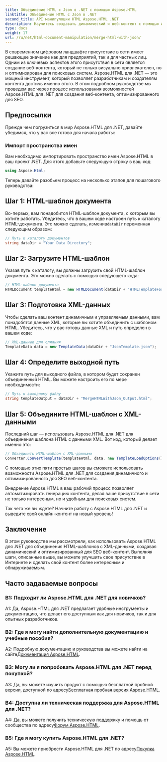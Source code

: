 ```yaml
---
title: Объединение HTML с Json в .NET с помощью Aspose.HTML
linktitle: Объединение HTML с Json в .NET
second_title: API манипуляции HTML Aspose.HTML .NET
description: Научитесь создавать динамический и веб-контент с помощью Aspose.HTML для .NET. Расширьте свое присутствие в сети и привлеките свою аудиторию.
type: docs
weight: 17
url: /ru/net/html-document-manipulation/merge-html-with-json/
---
```


В современном цифровом ландшафте присутствие в сети имеет решающее значение как для предприятий, так и для частных лиц. Одним из ключевых аспектов этого присутствия в сети является создание веб-контента, который не только визуально привлекателен, но и оптимизирован для поисковых систем. Aspose.HTML для .NET — это мощный инструмент, который позволяет разработчикам и создателям контента достичь именно этого. В этом подробном руководстве мы проведем вас через процесс использования возможностей Aspose.HTML для .NET для создания веб-контента, оптимизированного для SEO. 

## Предпосылки

Прежде чем погрузиться в мир Aspose.HTML для .NET, давайте убедимся, что у вас все готово для начала работы:

### Импорт пространства имен

Вам необходимо импортировать пространство имен Aspose.HTML в ваш проект .NET. Для этого добавьте следующую строку в ваш код:

```csharp
using Aspose.Html;
```

Теперь давайте разобьем процесс на несколько этапов для пошагового руководства:

## Шаг 1: HTML-шаблон документа

 Во-первых, вам понадобится HTML-шаблон документа, с которым вы хотите работать. Убедитесь, что в вашем коде настроен путь к каталогу HTML-документа. Это можно сделать, изменив`dataDir` переменная следующим образом:

```csharp
// Путь к каталогу документов
string dataDir = "Your Data Directory";
```

## Шаг 2: Загрузите HTML-шаблон

Указав путь к каталогу, вы должны загрузить свой HTML-шаблон документа. Это можно сделать с помощью следующего кода:

```csharp
// HTML-шаблон документа
HTMLDocument templateHtml = new HTMLDocument(dataDir + "HTMLTemplateForJson.html");
```

## Шаг 3: Подготовка XML-данных

Чтобы сделать ваш контент динамичным и управляемым данными, вам понадобятся данные XML, которые вы хотите объединить с шаблоном HTML. Убедитесь, что у вас готовы данные XML и путь определен в вашем коде:

```csharp
// XML-данные для слияния
TemplateData data = new TemplateData(dataDir + "JsonTemplate.json");
```

## Шаг 4: Определите выходной путь

Укажите путь для выходного файла, в котором будет сохранен объединенный HTML. Вы можете настроить его по мере необходимости:

```csharp
// Путь к выходному файлу
string templateOutput = dataDir + "MergeHTMLWithJson_Output.html";
```

## Шаг 5: Объедините HTML-шаблон с XML-данными

Последний шаг — использовать Aspose.HTML для .NET для объединения шаблона HTML с данными XML. Вот код, который делает именно это:

```csharp
// Объединить HTML-шаблон с XML-данными
Converter.ConvertTemplate(templateHtml, data, new TemplateLoadOptions(), templateOutput);
```

С помощью этих пяти простых шагов вы сможете использовать возможности Aspose.HTML для .NET для создания динамичного и оптимизированного для SEO веб-контента. 

Внедрение Aspose.HTML в ваш рабочий процесс позволяет автоматизировать генерацию контента, делая ваше присутствие в сети не только интересным, но и удобным для поисковых систем. 

Так чего же вы ждете? Начните работу с Aspose.HTML для .NET и выведите свой онлайн-контент на новый уровень!

## Заключение

В этом руководстве мы рассмотрели, как использовать Aspose.HTML для .NET для объединения HTML-шаблонов с XML-данными, создавая динамический и оптимизированный для SEO веб-контент. Выполняя шаги, описанные выше, вы можете улучшить свое присутствие в Интернете и сделать свой контент более интересным и обнаруживаемым.

## Часто задаваемые вопросы

### В1: Подходит ли Aspose.HTML для .NET для новичков?

A1: Да, Aspose.HTML для .NET предлагает удобные инструменты и документацию, что делает его доступным как для новичков, так и для опытных разработчиков.

### В2: Где я могу найти дополнительную документацию и учебные пособия?

 A2: Подробную документацию и руководства вы можете найти на сайте[Документация Aspose.HTML](https://reference.aspose.com/html/net/).

### В3: Могу ли я попробовать Aspose.HTML для .NET перед покупкой?

 A3: Да, вы можете изучить продукт с помощью бесплатной пробной версии, доступной по адресу[Бесплатная пробная версия Aspose.HTML](https://releases.aspose.com/).

### В4: Доступна ли техническая поддержка для Aspose.HTML для .NET?

 A4: Да, вы можете получить техническую поддержку и помощь от сообщества по адресу[Форум Aspose.HTML](https://forum.aspose.com/).

### В5: Где я могу купить Aspose.HTML для .NET?

 A5: Вы можете приобрести Aspose.HTML для .NET по адресу[Покупка Aspose.HTML](https://purchase.aspose.com/buy).